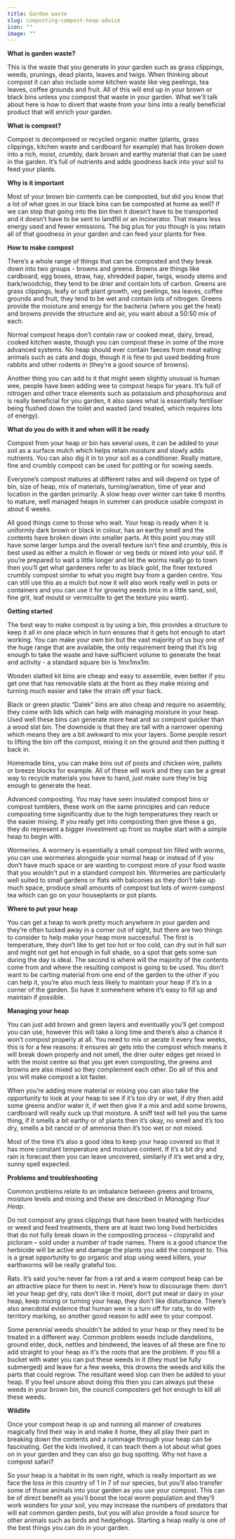 ```yaml
---
title: Garden waste
slug: composting-compost-heap-advice
icon: ""
image: ""
---
```

**What is garden waste?**

This is the waste that you generate in your garden such as grass clippings, weeds, prunings, dead plants, leaves and twigs. When thinking about compost it can also include some kitchen waste like veg peelings, tea leaves, coffee grounds and fruit. All of this will end up in your brown or black bins unless you compost that waste in your garden. What we'll talk about here is how to divert that waste from your bins into a really beneficial product that will enrich your garden.



**What is compost?**

Compost is decomposed or recycled organic matter (plants, grass clippings, kitchen waste and cardboard for example) that has broken down into a rich, moist, crumbly, dark brown and earthy material that can be used in the garden. It’s full of nutrients and adds goodness back into your soil to feed your plants.



**Why is it important**

Most of your brown bin contents can be composted, but did you know that a lot of what goes in our black bins can be composted at home as well? If we can stop that going into the bin then it doesn’t have to be transported and it doesn’t have to be sent to landfill or an incinerator. That means less energy used and fewer emissions. The big plus for you though is you retain all of that goodness in your garden and can feed your plants for free.



**How to make compost**

There’s a whole range of things that can be composted and they break down into two groups - browns and greens. Browns are things like cardboard, egg boxes, straw, hay, shredded paper, twigs, woody stems and bark/woodchip, they tend to be drier and contain lots of carbon. Greens are grass clippings, leafy or soft plant growth, veg peelings, tea leaves, coffee grounds and fruit, they tend to be wet and contain lots of nitrogen. Greens provide the moisture and energy for the bacteria (where you get the heat) and browns provide the structure and air, you want about a 50:50 mix of each.

Normal compost heaps don’t contain raw or cooked meat, dairy, bread, cooked kitchen waste, though you can compost these in some of the more advanced systems. No heap should ever contain faeces from meat eating animals such as cats and dogs, though it is fine to put used bedding from rabbits and other rodents in (they’re a good source of browns).

Another thing you can add to it that might seem slightly unusual is human wee, people have been adding wee to compost heaps for years. It’s full of nitrogen and other trace elements such as potassium and phosphorous and is really beneficial for you garden, it also saves what is essentially fertiliser being flushed down the toilet and wasted (and treated, which requires lots of energy).



**What do you do with it and when will it be ready**

Compost from your heap or bin has several uses, it can be added to your soil as a surface mulch which helps retain moisture and slowly adds nutrients. You can also dig it in to your soil as a conditioner. Really mature, fine and crumbly compost can be used for potting or for sowing seeds.

Everyone’s compost matures at different rates and will depend on type of bin, size of heap, mix of materials, turning/aeration, time of year and location in the garden primarily. A slow heap over winter can take 6 months to mature, well managed heaps in summer can produce usable compost in about 6 weeks.

All good things come to those who wait. Your heap is ready when it is uniformly dark brown or black in colour, has an earthy smell and the contents have broken down into smaller parts. At this point you may still have some larger lumps and the overall texture isn’t fine and crumbly, this is best used as either a mulch in flower or veg beds or mixed into your soil. If you’re prepared to wait a little longer and let the worms really go to town then you’ll get what gardeners refer to as black gold, the finer textured crumbly compost similar to what you might buy from a garden centre. You can still use this as a mulch but now it will also work really well in pots or containers and you can use it for growing seeds (mix in a little sand, soil, fine grit, leaf mould or vermiculite to get the texture you want).



**Getting started**

The best way to make compost is by using a bin, this provides a structure to keep it all in one place which in turn ensures that it gets hot enough to start working. You can make your own bin but the vast majority of us buy one of the huge range that are available, the only requirement being that it’s big enough to take the waste and have sufficient volume to generate the heat and activity - a standard square bin is 1mx1mx1m.

Wooden slatted kit bins are cheap and easy to assemble, even better if you get one that has removable slats at the front as they make mixing and turning much easier and take the strain off your back.

Black or green plastic “Dalek” bins are also cheap and require no assembly, they come with lids which can help with managing moisture in your heap. Used well these bins can generate more heat and so compost quicker than a wood slat bin. The downside is that they are tall with a narrower opening which means they are a bit awkward to mix your layers. Some people resort to lifting the bin off the compost, mixing it on the ground and then putting it back in.

Homemade bins, you can make bins out of posts and chicken wire, pallets or breeze blocks for example. All of these will work and they can be a great way to recycle materials you have to hand, just make sure they’re big enough to generate the heat.

Advanced composting. You may have seen insulated compost bins or compost tumblers, these work on the same principles and can reduce composting time significantly due to the high temperatures they reach or the easier mixing. If you really get into composting then give these a go, they do represent a bigger investment up front so maybe start with a simple heap to begin with.

Wormeries. A wormery is essentially a small compost bin filled with worms, you can use wormeries alongside your normal heap or instead of if you don’t have much space or are wanting to compost more of your food waste that you wouldn't put in a standard compost bin. Wormeries are particularly well suited to small gardens or flats with balconies as they don’t take up much space, produce small amounts of compost but lots of worm compost tea which can go on your houseplants or pot plants.



**Where to put your heap**

You can get a heap to work pretty much anywhere in your garden and they’re often tucked away in a corner out of sight, but there are two things to consider to help make your heap more successful. The first is temperature, they don’t like to get too hot or too cold, can dry out in full sun and might not get hot enough in full shade, so a spot that gets some sun during the day is ideal. The second is where will the majority of the contents come from and where the resulting compost is going to be used. You don’t want to be carting material from one end of the garden to the other if you can help it, you’re also much less likely to maintain your heap if it’s in a corner of the garden. So have it somewhere where it’s easy to fill up and maintain if possible.



**Managing your heap**

You can just add brown and green layers and eventually you’ll get compost you can use, however this will take a long time and there’s also a chance it won’t compost properly at all. You need to mix or aerate it every few weeks, this is for a few reasons: it ensures air gets into the compost which means it will break down properly and not smell, the drier outer edges get mixed in with the moist centre so that you get even composting, the greens and browns are also mixed so they complement each other. Do all of this and you will make compost a lot faster.

When you’re adding more material or mixing you can also take the opportunity to look at your heap to see if it’s too dry or wet, if dry then add some greens and/or water it, if wet then give it a mix and add some browns, cardboard will really suck up that moisture. A sniff test will tell you the same thing, if it smells a bit earthy or of plants then it’s okay, no smell and it’s too dry, smells a bit rancid or of ammonia then it’s too wet or not mixed.

Most of the time it’s also a good idea to keep your heap covered so that it has more constant temperature and moisture content. If it’s a bit dry and rain is forecast then you can leave uncovered, similarly if it’s wet and a dry, sunny spell expected.



**Problems and troubleshooting**

Common problems relate to an imbalance between greens and browns, moisture levels and mixing and these are described in *Managing Your Heap*.

Do not compost any grass clippings that have been treated with herbicides or weed and feed treatments, there are at least two long lived herbicides that do not fully break down in the composting process – clopyralid and picloram – sold under a number of trade names. There is a good chance the herbicide will be active and damage the plants you add the compost to. This is a great opportunity to go organic and stop using weed killers, your earthworms will be really grateful too.

Rats. It’s said you’re never far from a rat and a warm compost heap can be an attractive place for them to nest in. Here’s how to discourage them: don’t let your heap get dry, rats don’t like it moist, don’t put meat or dairy in your heap, keep mixing or turning your heap, they don’t like disturbance. There’s also anecdotal evidence that human wee is a turn off for rats, to do with territory marking, so another good reason to add wee to your compost.

Some perennial weeds shouldn't be added to your heap or they need to be treated in a different way. Common problem weeds include dandelions, ground elder, dock, nettles and bindweed, the leaves of all these are fine to add straight to your heap as it's the roots that are the problem. If you fill a bucket with water you can put these weeds in it (they must be fully submerged) and leave for a few weeks, this drowns the weeds and kills the parts that could regrow. The resultant weed slop can then be added to your heap. If you feel unsure about doing this then you can always put these weeds in your brown bin, the council composters get hot enough to kill all these weeds.



**Wildlife**

Once your compost heap is up and running all manner of creatures magically find their way in and make it home, they all play their part in breaking down the contents and a rummage through your heap can be fascinating. Get the kids involved, it can teach them a lot about what goes on in your garden and they can also go bug spotting. Why not have a compost safari?

So your heap is a habitat in its own right, which is really important as we face the loss in this country of 1 in 7 of our species, but you’ll also transfer some of those animals into your garden as you use your compost. This can be of direct benefit as you’ll boost the local worm population and they’ll work wonders for your soil, you may increase the numbers of predators that will eat common garden pests, but you will also provide a food source for other animals such as birds and hedgehogs. Starting a heap really is one of the best things you can do in your garden.